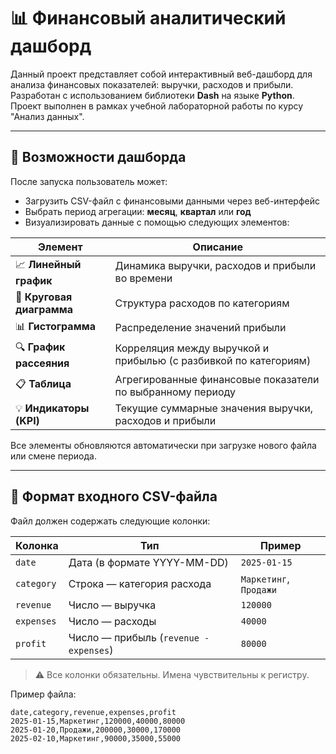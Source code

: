 # 📊 Финансовый аналитический дашборд

Данный проект представляет собой интерактивный веб-дашборд для анализа финансовых показателей: выручки, расходов и прибыли.  
Разработан с использованием библиотеки **Dash** на языке **Python**.  
Проект выполнен в рамках учебной лабораторной работы по курсу "Анализ данных".

---

## 🚀 Возможности дашборда

После запуска пользователь может:
- Загрузить CSV-файл с финансовыми данными через веб-интерфейс
- Выбрать период агрегации: **месяц**, **квартал** или **год**
- Визуализировать данные с помощью следующих элементов:

| Элемент | Описание |
|--------|--------|
| 📈 **Линейный график** | Динамика выручки, расходов и прибыли во времени |
| 🥧 **Круговая диаграмма** | Структура расходов по категориям |
| 📊 **Гистограмма** | Распределение значений прибыли |
| 🔍 **График рассеяния** | Корреляция между выручкой и прибылью (с разбивкой по категориям) |
| 📋 **Таблица** | Агрегированные финансовые показатели по выбранному периоду |
| 💡 **Индикаторы (KPI)** | Текущие суммарные значения выручки, расходов и прибыли |

Все элементы обновляются автоматически при загрузке нового файла или смене периода.

---

## 📁 Формат входного CSV-файла

Файл должен содержать следующие колонки:

| Колонка | Тип | Пример |
|--------|-----|--------|
| `date` | Дата (в формате YYYY-MM-DD) | `2025-01-15` |
| `category` | Строка — категория расхода | `Маркетинг`, `Продажи` |
| `revenue` | Число — выручка | `120000` |
| `expenses` | Число — расходы | `40000` |
| `profit` | Число — прибыль (`revenue - expenses`) | `80000` |

> ⚠️ Все колонки обязательны. Имена чувствительны к регистру.

Пример файла:
```csv
date,category,revenue,expenses,profit
2025-01-15,Маркетинг,120000,40000,80000
2025-01-20,Продажи,200000,30000,170000
2025-02-10,Маркетинг,90000,35000,55000

